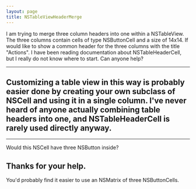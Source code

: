 ```yaml
---
layout: page
title: NSTableViewHeaderMerge
---
```


I am trying to merge three column headers into one within a NSTableView. The three columns contain cells of type NSButtonCell and a size of 14x14. If would like to show a common header for the three columns with the title "Actions". I have been reading documentation about NSTableHeaderCell, but I really do not know where to start. Can anyone help?

----
Customizing a table view in this way is probably easier done by creating your own subclass of NSCell and using it in a single column. I've never heard of anyone actually combining table headers into one, and NSTableHeaderCell is rarely used directly anyway.
----

----
Would this NSCell have three NSButton inside?

Thanks for your help.
----
You'd probably find it easier to use an NSMatrix of three NSButtonCells.

